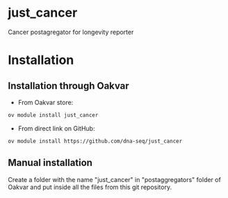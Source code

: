 # just_cancer
Cancer postagregator for longevity reporter

# Installation
## Installation through Oakvar

- From Oakvar store:
```bash
ov module install just_cancer
```
- From direct link on GitHub:
```bash
ov module install https://github.com/dna-seq/just_cancer
```

## Manual installation

Create a folder with the name "just_cancer" in "postaggregators" folder of Oakvar and put inside all the files from this git repository.
